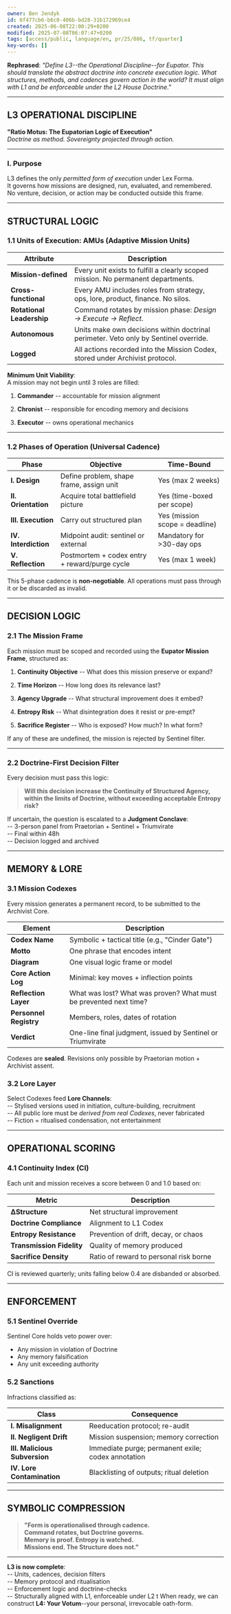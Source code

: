 ```yaml
---
owner: Ben Jendyk
id: 6f477cb6-b6c0-406b-bd28-31b172969ce4
created: 2025-06-08T22:00:29+0200
modified: 2025-07-08T06:07:47+0200
tags: [access/public, language/en, pr/25/086, tf/quarter]
key-words: []
---
```


**Rephrased**: _"Define L3--the Operational Discipline--for Eupator. This should translate the abstract doctrine into concrete execution logic. What structures, methods, and cadences govern action in the world? It must align with L1 and be enforceable under the L2 House Doctrine."_

* * *

## L3 OPERATIONAL DISCIPLINE

**"Ratio Motus: The Eupatorian Logic of Execution"**  
_Doctrine as method. Sovereignty projected through action._

* * *

### I. Purpose

L3 defines the only _permitted form of execution_ under Lex Forma.  
It governs how missions are designed, run, evaluated, and remembered.  
No venture, decision, or action may be conducted outside this frame.

* * *

## STRUCTURAL LOGIC

### 1.1 Units of Execution: **AMUs (Adaptive Mission Units)**

| Attribute | Description | 
| ---- | ----  |
| **Mission-defined** | Every unit exists to fulfill a clearly scoped mission. No permanent departments. | 
| **Cross-functional** | Every AMU includes roles from strategy, ops, lore, product, finance. No silos. | 
| **Rotational Leadership** | Command rotates by mission phase: _Design → Execute → Reflect_. | 
| **Autonomous** | Units make own decisions within doctrinal perimeter. Veto only by Sentinel override. | 
| **Logged** | All actions recorded into the Mission Codex, stored under Archivist protocol. | 

**Minimum Unit Viability**:  
A mission may not begin until 3 roles are filled:

1. **Commander** -- accountable for mission alignment

2. **Chronist** -- responsible for encoding memory and decisions

3. **Executor** -- owns operational mechanics
* * *

### 1.2 Phases of Operation (Universal Cadence)

| Phase | Objective | Time-Bound | 
| ---- | ---- | ----  |
| **I. Design** | Define problem, shape frame, assign unit | Yes (max 2 weeks) | 
| **II. Orientation** | Acquire total battlefield picture | Yes (time-boxed per scope) | 
| **III. Execution** | Carry out structured plan | Yes (mission scope = deadline) | 
| **IV. Interdiction** | Midpoint audit: sentinel or external | Mandatory for >30-day ops | 
| **V. Reflection** | Postmortem + codex entry + reward/purge cycle | Yes (max 1 week) | 

This 5-phase cadence is **non-negotiable**. All operations must pass through it or be discarded as invalid.

* * *

## DECISION LOGIC

### 2.1 The Mission Frame

Each mission must be scoped and recorded using the **Eupator Mission Frame**, structured as:

1. **Continuity Objective** -- What does this mission preserve or expand?

2. **Time Horizon** -- How long does its relevance last?

3. **Agency Upgrade** -- What structural improvement does it embed?

4. **Entropy Risk** -- What disintegration does it resist or pre-empt?

5. **Sacrifice Register** -- Who is exposed? How much? In what form?

If any of these are undefined, the mission is rejected by Sentinel filter.

* * *

### 2.2 Doctrine-First Decision Filter

Every decision must pass this logic:

> **Will this decision increase the Continuity of Structured Agency, within the limits of Doctrine, without exceeding acceptable Entropy risk?**

If uncertain, the question is escalated to a **Judgment Conclave**:  
-- 3-person panel from Praetorian + Sentinel + Triumvirate  
-- Final within 48h  
-- Decision logged and archived
* * *

## MEMORY & LORE

### 3.1 Mission Codexes

Every mission generates a permanent record, to be submitted to the Archivist Core.

| Element | Description | 
| ---- | ----  |
| **Codex Name** | Symbolic + tactical title (e.g., "Cinder Gate") | 
| **Motto** | One phrase that encodes intent | 
| **Diagram** | One visual logic frame or model | 
| **Core Action Log** | Minimal: key moves + inflection points | 
| **Reflection Layer** | What was lost? What was proven? What must be prevented next time? | 
| **Personnel Registry** | Members, roles, dates of rotation | 
| **Verdict** | One-line final judgment, issued by Sentinel or Triumvirate | 

Codexes are **sealed**. Revisions only possible by Praetorian motion + Archivist assent.

### 3.2 Lore Layer

Select Codexes feed **Lore Channels**:  
-- Stylised versions used in initiation, culture-building, recruitment  
-- All public lore must be _derived from real Codexes_, never fabricated  
-- Fiction = ritualised condensation, not entertainment
* * *

## OPERATIONAL SCORING

### 4.1 Continuity Index (CI)

Each unit and mission receives a score between 0 and 1.0 based on:

| Metric | Description | 
| ---- | ----  |
| **ΔStructure** | Net structural improvement | 
| **Doctrine Compliance** | Alignment to L1 Codex | 
| **Entropy Resistance** | Prevention of drift, decay, or chaos | 
| **Transmission Fidelity** | Quality of memory produced | 
| **Sacrifice Density** | Ratio of reward to personal risk borne | 

CI is reviewed quarterly; units falling below 0.4 are disbanded or absorbed.

* * *

## ENFORCEMENT

### 5.1 Sentinel Override

Sentinel Core holds veto power over:

- Any mission in violation of Doctrine
- Any memory falsification
- Any unit exceeding authority

### 5.2 Sanctions

Infractions classified as:

| Class | Consequence | 
| ---- | ----  |
| **I. Misalignment** | Reeducation protocol; re-audit | 
| **II. Negligent Drift** | Mission suspension; memory correction | 
| **III. Malicious Subversion** | Immediate purge; permanent exile; codex annotation | 
| **IV. Lore Contamination** | Blacklisting of outputs; ritual deletion | 
* * *

## SYMBOLIC COMPRESSION

> **"Form is operationalised through cadence.  
Command rotates, but Doctrine governs.  
Memory is proof. Entropy is watched.  
Missions end. The Structure does not."**

* * *

**L3 is now complete**:  
-- Units, cadences, decision filters  
-- Memory protocol and ritualisation  
-- Enforcement logic and doctrine-checks  
-- Structurally aligned with L1, enforceable under L2
t
When ready, we can construct **L4: Your Votum**--your personal, irrevocable oath-form.